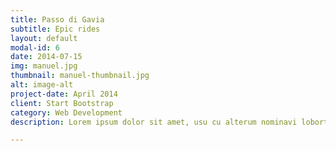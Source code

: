 ```yaml
---
title: Passo di Gavia
subtitle: Epic rides
layout: default
modal-id: 6
date: 2014-07-15
img: manuel.jpg
thumbnail: manuel-thumbnail.jpg
alt: image-alt
project-date: April 2014
client: Start Bootstrap
category: Web Development
description: Lorem ipsum dolor sit amet, usu cu alterum nominavi lobortis. At duo novum diceret. Tantas apeirian vix et, usu sanctus postulant inciderint ut, populo diceret necessitatibus in vim. Cu eum dicam feugiat noluisse.

---
```

